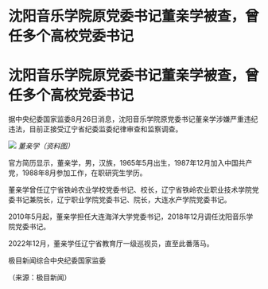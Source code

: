 # 沈阳音乐学院原党委书记董亲学被查，曾任多个高校党委书记

# 沈阳音乐学院原党委书记董亲学被查，曾任多个高校党委书记

据中央纪委国家监委8月26日消息，沈阳音乐学院原党委书记董亲学涉嫌严重违纪违法，目前正接受辽宁省纪委监委纪律审查和监察调查。

![](https://inews.gtimg.com/om_bt/ONG0HNuGVbPFfaHW1v4hLNoRJArBiYIN3Its1_6sPKUw8AA/1000)
_董亲学（资料图）_

官方简历显示，董亲学，男，汉族，1965年5月出生，1987年12月加入中国共产党，1988年8月参加工作，在职研究生学历。

董亲学曾任辽宁省铁岭农业学校党委书记、校长，辽宁省铁岭农业职业技术学院党委书记兼院长，辽宁职业学院党委书记、院长，大连水产学院党委书记。

2010年5月起，董亲学担任大连海洋大学党委书记，2018年12月调任沈阳音乐学院党委书记。

2022年12月，董亲学任辽宁省教育厅一级巡视员，直至此番落马。

极目新闻综合中央纪委国家监委

（来源：极目新闻）

